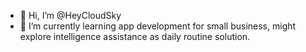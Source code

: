 - 👋 Hi, I’m @HeyCloudSky
- 🌱 I’m currently learning app development for small business, might explore intelligence assistance as daily routine solution.
<!--- pending to update
- 🔰 I provide some sort of service you may find out at @ --->

<!--- Original Github Generated ---
- 👋 Hi, I’m @HeyCloudSky
- 👀 I’m interested in ...
- 🌱 I’m currently learning ...
- 💞️ I’m looking to collaborate on ...
- 📫 How to reach me ...

<!---
HeyCloudSky/HeyCloudSky is a ✨ special ✨ repository because its `README.md` (this file) appears on your GitHub profile.
You can click the Preview link to take a look at your changes.
--->
